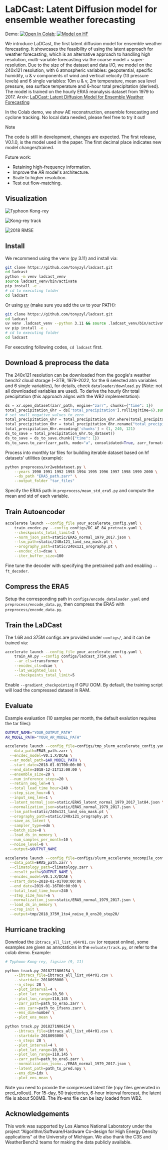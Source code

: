 # LaDCast: Latent Diffusion model for ensemble weather forecasting

Demo: [![Open In Colab](https://colab.research.google.com/assets/colab-badge.svg)](https://colab.research.google.com/drive/1bP3pZ7clc0Ymcgwi2KrNlCXzBthLjHkl?usp=sharing); [![Model on HF](https://huggingface.co/datasets/huggingface/badges/resolve/main/model-on-hf-sm.svg)](https://huggingface.co/tonyzyl/ladcast/tree/main/V0.1.X/DCAE)

We introduce LaDCast, the first latent diffusion model for ensemble weather forecasting. It showcases the feasibility of using the latent approach for weather forecasting, which is an alternative approach to handling high resolution, multi-variable forecasting via the coarse model + super-resolution. Due to the size of the dataset and data I/O, we model on the 240x121 resolution, with 6 atmospheric variables: geopotential, specific humidity, u & v components of wind and vertical velocity (13 pressure levels) and 6 single variables: 10m u & v, 2m temperature, mean sea level pressure, sea surface temperature and 6-hour total precipitation (derived). The model is trained on the hourly ERA5 reanalysis dataset from 1979 to 2017. Arxiv: [LaDCast: Latent Diffusion Model for Ensemble Weather Forecasting](https://arxiv.org/abs/2506.09193)

In the Colab demo, we show AE reconstruction, ensemble forecasting and cyclone tracking. No local data needed, please feel free to try it out!

> [!NOTE]
> The code is still in development, changes are expected. The first release, V0.1.0, is the model used in the paper. The first decimal place indicates new model changes/trained.

Future work:

- Retaining high-frequency information.
- Improve the AR model's architecture.
- Scale to higher resolution.
- Test out flow-matching.

## Visualization

![Typhoon Kong-rey](assets/typhoon_kong_rey_globe.png)

![Kong-rey track](assets/kongrey.png)

![2018 RMSE](assets/2018_rmse.png)

## Install

We recommend using the venv (py 3.11) and install via:

```bash
git clone https://github.com/tonyzyl/ladcast.git
cd ladcast
python -m venv ladcast_venv
source ladcast_venv/bin/activate
pip install -e .
# cd to executing folder
cd ladcast
```

Or using [uv](https://github.com/astral-sh/uv) (make sure you add the uv to your PATH):

```bash
git clone https://github.com/tonyzyl/ladcast.git
cd ladcast
uv venv .ladcast_venv --python 3.11 && source .ladcast_venv/bin/activate && uv pip install --upgrade pip
uv pip install -e .
# cd to executing folder
cd ladcast
```

For executing following codes, `cd ladcast` first.

## Download & preprocess the data

The 240x121 resolution can be downloaded from the google's weather bench2 cloud storage (~3TB, 1979-2022, for the 6 selected atm variables and 6 single variables), for details, check `dataloader/download.py` (Note: not all downloaded variables are used). To derive the hourly 6hr total precipitation (this approach aligns with the WB2 implementation):

```python
ds = xr.open_dataset(zarr_path, engine="zarr", chunks={"time": 1})
total_precipitation_6hr = ds['total_precipitation'].rolling(time=6).sum()
# set small negative values to zero
total_precipitation_6hr = total_precipitation_6hr.where(total_precipitation_6hr >= 0, 0)
total_precipitation_6hr = total_precipitation_6hr.rename("total_precipitation_6hr")
total_precipitation_6hr.encoding['chunks'] = (1, 240, 121)
ds_to_save = total_precipitation_6hr.to_dataset()
ds_to_save = ds_to_save.chunk({"time": 1})
ds_to_save.to_zarr(zarr_path, mode="a", consolidated=True, zarr_format=2)
```

Process into monthly tar files for building iterable dataset based on hf datasets' utilities (example):

```bash
python preprocess/xr2webdataset.py \
    --years 1990 1991 1992 1993 1994 1995 1996 1997 1998 1999 2000 \
    --ds_path "ERA5_path.zarr" \
    --output_folder "tar_files"
```

Specify the ERA5 path in `preprocess/mean_std_era5.py` and compute the mean and std of each variable.

## Train Autoencoder

```bash
accelerate launch --config_file your_accelerate_config.yaml \
    train_encdec.py --config configs/DC_AE_84_pretrain.yaml \
    --checkpoints_total_limit=2 \
    --norm_json_path=static/ERA5_normal_1979_2017.json \
    --lsm_path=static/240x121_land_sea_mask.pt \
    --orography_path=static/240x121_orography.pt \
    --encdec_cls=dcae \
    --iter_buffer_size=100
```

Fine tune the decoder with specifying the pretrained path and enabling `--ft_decoder`.

## Compress the ERA5

Setup the corresponding path in `configs/encode_dataloader.yaml` and `preprocess/encode_data.py`, then compress the ERA5 with `preprocess/encode_data.py`.

## Train the LaDCast

The 1.6B and 375M configs are provided under `configs/`, and it can be trained via:

```bash
accelerate launch --config_file your_accelerate_config.yaml \
    train_AR.py --config configs/ladcast_375M.yaml \
    --ar_cls=transformer \
    --encdec_cls=dcae \
    --lat_weighted_loss \
    --checkpoints_total_limit=5
```

Enable `--gradient_checkpointing` if GPU OOM. By default, the training script will load the compressed dataset in RAM.

## Evaluate

Example evaluation (10 samples per month, the default evalution requires the tar files):

```bash
OUTPUT_NAME="YOUR_OUTPUT_PATH"
AR_MODEL_PATH="YOUR_AR_MODEL_PATH"

accelerate launch --config_file=configs/tmp_slurm_accelerate_config.yaml evaluate/pred_rollout.py \
  --data_path=ERA5_path.zarr \
  --encdec_model=V0.1.X/DCAE \
  --ar_model_path=$AR_MODEL_PATH \
  --start_date=2018-01-01T00:00:00 \
  --end_date=2018-12-31T12:00:00 \
  --ensemble_size=20 \
  --num_inference_steps=20 \
  --return_seq_len=4 \
  --total_lead_time_hour=240 \
  --step_size_hour=6 \
  --input_seq_len=1 \
  --latent_normal_json=static/ERA5_latent_normal_1979_2017_lat84.json \
  --normalization_json=static/ERA5_normal_1979_2017.json \
  --lsm_path=static/240x121_land_sea_mask.pt \
  --orography_path=static/240x121_orography.pt \
  --save_as_latent \
  --sampler_type=edm \
  --batch_size=8 \
  --load_ds_in_memory \
  --num_samples_per_month=10 \
  --noise_level=0 \
  --output=$OUTPUT_NAME

accelerate launch --config_file=configs/slurm_accelerate_nocompile_config.yaml evaluate/evaluate_ens_gpu.py \
  --data_path=ERA5_path.zarr \
  --climatology_path=climatology.zarr \
  --result_path=$OUTPUT_NAME \
  --encdec_model=V0.1.X/DCAE \
  --start_date=2018-01-01T00:00:00 \
  --end_date=2019-01-16T00:00:00 \
  --total_lead_time_hour=240 \
  --step_size_hour=6 \
  --normalization_json=static/ERA5_normal_1979_2017.json \
  --load_ds_in_memory \
  --crop_init \
  --output=tmp/2018_375M_1to4_noise_0_ens20_step20/
```

## Hurricane tracking

Download the `ibtracs_all_list_v04r01.csv` (or request online), some examples are given as annotations in the `evluate/track.py`, or refer to the colab demo. Example:

```bash
# Typhoon Kong-rey, figsize (9, 11)

python track.py 2018271N06154 \
    --ibtracs_file=ibtracs_all_list_v04r01.csv \
    --startdate 2018093000 \
    --n_steps 28 \
    --plot_interval=4 \
    --plot_lat_range=10,50 \
    --plot_lon_range=110,145 \
    --zarr_path=path_to_era5.zarr \
    --ens_zarr=path_to_ifsens.zarr \
    --ens_dim=number \
    --plot_ens_mean \

python track.py 2018271N06154 \
    --ibtracs_file=ibtracs_all_list_v04r01.csv \
    --startdate 2018093000 \
    --n_steps 28 \
    --plot_interval=4 \
    --plot_lat_range=10,50 \
    --plot_lon_range=110,145 \
    --zarr_path=path_to_era5.zarr \
    --normalization_json=../ERA5_normal_1979_2017.json \
    --latent_path=path_to_pred.npy \
    --ens_dim=idx \
    --plot_ens_mean \
```

Note you need to provide the compressed latent file (npy files generated in pred_rollout). For 15-day, 50 trajectories, 6-hour interval forecast, the latent file is about 500MB. The ifs-ens file can be lazy loaded from WB2.

## Acknowledgements

This work was supported by Los Alamos National Laboratory under the project “Algorithm/Software/Hardware Co-design for High Energy Density applications” at the University of Michigan. We also thank the C3S and WeatherBench2 teams for making the data publicly available.
